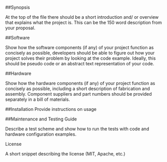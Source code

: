 ##Synopsis

At the top of the file there should be a short introduction and/ or overview that explains what the project is. This can be the 150 word description from your proposal.

##Software

Show how the software components (if any) of your project function as concisely as possible, developers should be able to figure out how your project solves their problem by looking at the code example. Ideally, this should be pseudo code or an abstract text representation of your code.


##Hardware

Show how the hardware components (if any) of your project function as concisely as possible, including a short description of fabrication and assembly. Component suppliers and part numbers should be provided separately in a bill of materials.

##Installation
Provide instructions on usage 

##Maintenance and Testing Guide

Describe a test scheme and show how to run the tests with code and hardware configuration examples.

License

A short snippet describing the license (MIT, Apache, etc.) 
